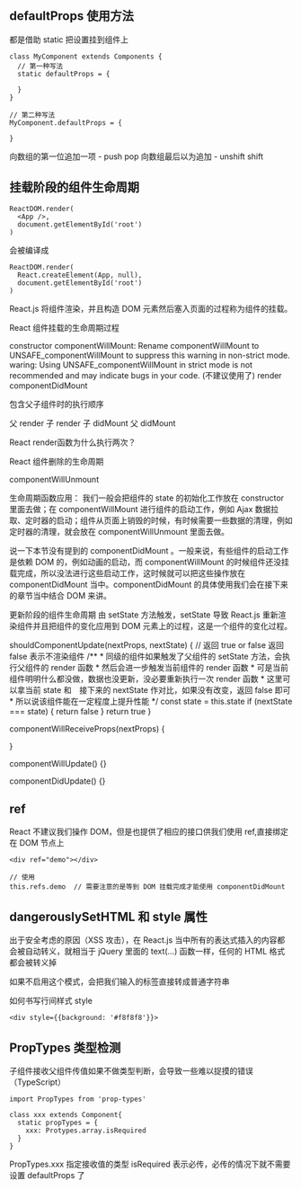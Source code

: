 ## defaultProps 使用方法

都是借助 static 把设置挂到组件上

```
class MyComponent extends Components {
  // 第一种写法
  static defaultProps = {

  }
}

// 第二种写法
MyComponent.defaultProps = {

}
```

向数组的第一位追加一项 - push  pop
向数组最后以为追加 - unshift  shift

## 挂载阶段的组件生命周期

```
ReactDOM.render(
  <App />,
  document.getElementById('root')
)
```

会被编译成

```
ReactDOM.render(
  React.createElement(App, null),
  document.getElementById('root')
)
```

React.js 将组件渲染，并且构造 DOM 元素然后塞入页面的过程称为组件的挂载。

React 组件挂载的生命周期过程

constructor
componentWillMount: Rename componentWillMount to UNSAFE_componentWillMount to suppress this warning in non-strict mode.
waring: Using UNSAFE_componentWillMount in strict mode is not recommended and may indicate bugs in your code. (不建议使用了)
render
componentDidMount

包含父子组件时的执行顺序

父 render
子 render
子 didMount
父 didMount

React render函数为什么执行两次？

React 组件删除的生命周期

componentWillUnmount

生命周期函数应用：
我们一般会把组件的 state 的初始化工作放在 constructor 里面去做；在 componentWillMount 进行组件的启动工作，例如 Ajax 数据拉取、定时器的启动；组件从页面上销毁的时候，有时候需要一些数据的清理，例如定时器的清理，就会放在 componentWillUnmount 里面去做。

说一下本节没有提到的 componentDidMount 。一般来说，有些组件的启动工作是依赖 DOM 的，例如动画的启动，而 componentWillMount 的时候组件还没挂载完成，所以没法进行这些启动工作，这时候就可以把这些操作放在 componentDidMount 当中。componentDidMount 的具体使用我们会在接下来的章节当中结合 DOM 来讲。

更新阶段的组件生命周期
由 setState 方法触发，setState 导致 React.js 重新渲染组件并且把组件的变化应用到 DOM 元素上的过程，这是一个组件的变化过程。

shouldComponentUpdate(nextProps, nextState) {
  // 返回 true or false 返回 false 表示不渲染组件
  /**
    * 同级的组件如果触发了父组件的 setState 方法，会执行父组件的 render 函数
    * 然后会进一步触发当前组件的 render 函数
    * 可是当前组件明明什么都没做，数据也没更新，没必要重新执行一次 render 函数
    * 这里可以拿当前 state 和　接下来的 nextState 作对比，如果没有改变，返回 false 即可
    * 所以说该组件能在一定程度上提升性能
    */
  const state = this.state
  if (nextState === state) {
    return false
  }
  return true
}

componentWillReceiveProps(nextProps) {

}

componentWillUpdate() {}

componentDidUpdate() {}


## ref
React 不建议我们操作 DOM，但是也提供了相应的接口供我们使用
ref,直接绑定在 DOM 节点上

```
<div ref="demo"></div>

// 使用
this.refs.demo  // 需要注意的是等到 DOM 挂载完成才能使用 componentDidMount
```

## dangerouslySetHTML 和 style 属性
出于安全考虑的原因（XSS 攻击），在 React.js 当中所有的表达式插入的内容都会被自动转义，就相当于 jQuery 里面的 text(…) 函数一样，任何的 HTML 格式都会被转义掉

如果不启用这个模式，会把我们输入的标签直接转成普通字符串

如何书写行间样式 style

```
<div style={{background: '#f8f8f8'}}>
```


## PropTypes 类型检测

子组件接收父组件传值如果不做类型判断，会导致一些难以捉摸的错误（TypeScript）

```
import PropTypes from 'prop-types'

class xxx extends Component{
  static propTypes = {
    xxx: Protypes.array.isRequired
  }
}
```

PropTypes.xxx 指定接收值的类型
isRequired  表示必传，必传的情况下就不需要设置 defaultProps 了
